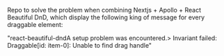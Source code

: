 Repo to solve the problem when combining Nextjs + Apollo + React Beautiful DnD, which display the following king of message for every draggable element:

"react-beautiful-dndA setup problem was encountered.> Invariant failed: Draggable[id: item-0]: Unable to find drag handle"
